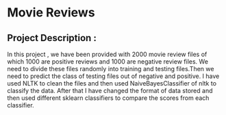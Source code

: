 # Movie Reviews 

## Project Description :

In this project , we have been provided with 2000 movie review files of which 1000 are positive reviews                       and 1000 are negative review files. We need to divide these files randomly into training and testing                           files.Then we need to predict the class of testing files out of negative and positive. I have used NLTK                       to clean the files and then used NaiveBayesClassifier of nltk to classify the data. After that I have                         changed the format of data stored and then used different sklearn classifiers to compare the scores from                       each classifier.

